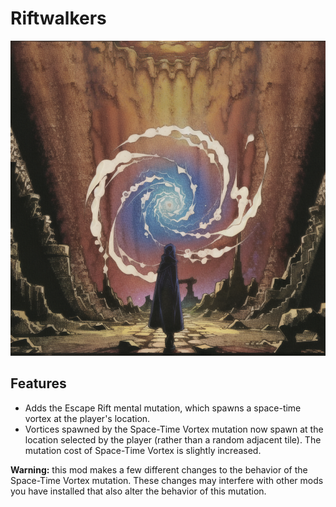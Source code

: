 # Riftwalkers

![A picture of a hooded figure walking into a portal](assets/Preview.png)

## Features

- Adds the Escape Rift mental mutation, which spawns a space-time vortex at the
  player's location.
- Vortices spawned by the Space-Time Vortex mutation now spawn at the location
  selected by the player (rather than a random adjacent tile). The mutation cost
  of Space-Time Vortex is slightly increased.

**Warning:** this mod makes a few different changes to the behavior of the
Space-Time Vortex mutation. These changes may interfere with other mods you have
installed that also alter the behavior of this mutation.
